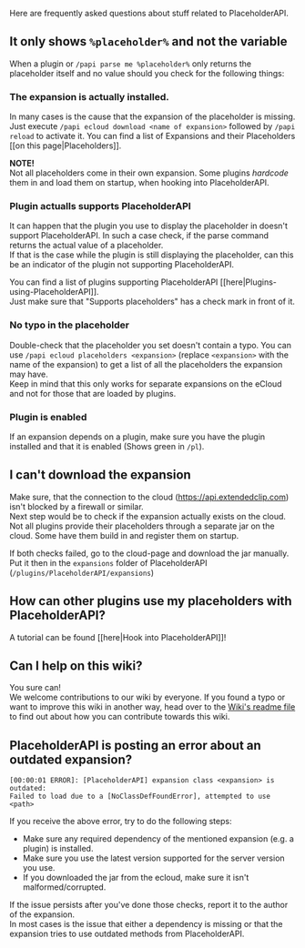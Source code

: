 [readme]: https://github.com/PlaceholderAPI/PlaceholderAPI/blob/docs/wiki/wiki/README.md

Here are frequently asked questions about stuff related to PlaceholderAPI.

## It only shows `%placeholder%` and not the variable
When a plugin or `/papi parse me %placeholder%` only returns the placeholder itself and no value should you check for the following things:

### The expansion is actually installed.
In many cases is the cause that the expansion of the placeholder is missing.  
Just execute `/papi ecloud download <name of expansion>` followed by `/papi reload` to activate it. You can find a list of Expansions and their Placeholders [[on this page|Placeholders]].

**NOTE!**  
Not all placeholders come in their own expansion. Some plugins *hardcode* them in and load them on startup, when hooking into PlaceholderAPI.

### Plugin actualls supports PlaceholderAPI
It can happen that the plugin you use to display the placeholder in doesn't support PlaceholderAPI. In such a case check, if the parse command returns the actual value of a placeholder.  
If that is the case while the plugin is still displaying the placeholder, can this be an indicator of the plugin not supporting PlaceholderAPI.

You can find a list of plugins supporting PlaceholderAPI [[here|Plugins-using-PlaceholderAPI]].  
Just make sure that "Supports placeholders" has a check mark in front of it.

### No typo in the placeholder
Double-check that the placeholder you set doesn't contain a typo. You can use `/papi ecloud placeholders <expansion>` (replace `<expansion>` with the name of the expansion) to get a list of all the placeholders the expansion may have.  
Keep in mind that this only works for separate expansions on the eCloud and not for those that are loaded by plugins.

### Plugin is enabled
If an expansion depends on a plugin, make sure you have the plugin installed and that it is enabled (Shows green in `/pl`).

## I can't download the expansion
Make sure, that the connection to the cloud (https://api.extendedclip.com) isn't blocked by a firewall or similar.  
Next step would be to check if the expansion actually exists on the cloud. Not all plugins provide their placeholders through a separate jar on the cloud. Some have them build in and register them on startup.

If both checks failed, go to the cloud-page and download the jar manually. Put it then in the `expansions` folder of PlaceholderAPI (`/plugins/PlaceholderAPI/expansions`)

## How can other plugins use my placeholders with PlaceholderAPI?
A tutorial can be found [[here|Hook into PlaceholderAPI]]!

## Can I help on this wiki?
You sure can!  
We welcome contributions to our wiki by everyone. If you found a typo or want to improve this wiki in another way, head over to the [Wiki's readme file][readme] to find out about how you can contribute towards this wiki.

## PlaceholderAPI is posting an error about an outdated expansion?
```
[00:00:01 ERROR]: [PlaceholderAPI] expansion class <expansion> is outdated:
Failed to load due to a [NoClassDefFoundError], attempted to use <path>
```

If you receive the above error, try to do the following steps:

- Make sure any required dependency of the mentioned expansion (e.g. a plugin) is installed.
- Make sure you use the latest version supported for the server version you use.
- If you downloaded the jar from the ecloud, make sure it isn't malformed/corrupted.

If the issue persists after you've done those checks, report it to the author of the expansion.  
In most cases is the issue that either a dependency is missing or that the expansion tries to use outdated methods from PlaceholderAPI.
